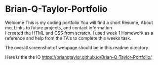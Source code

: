 # Brian-Q-Taylor-Portfolio
Welcome 
This is my coding portfolio
You will find a short Resume, About me, Links to future projects, and contact information  
I created the HTML and CSS from scratch. I used week 1 Homework as a reference and help from the TA's to complete this weeks task.

The overall screenshot of webpage should be in this readme directory

Here is the the IO 
https://brianqtaylor.github.io/Brian-Q-Taylor-Portfolio/
